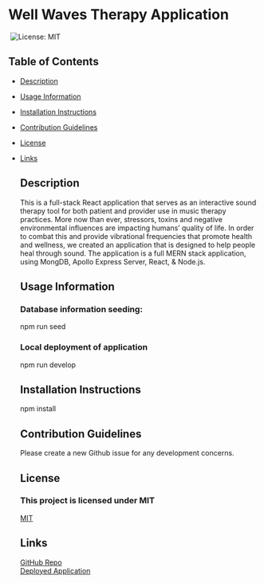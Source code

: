 
# Well Waves Therapy Application
​
  ![License: MIT](https://img.shields.io/badge/License-MIT-yellow.svg)
​
  ## Table of Contents
- [Description](#description)
- [Usage Information](#usage-information)
- [Installation Instructions](#installation-instructions)
- [Contribution Guidelines](#contribution-guidelines)
- [License](#license)
- [Links](#links)
​
  ## Description
  This is a full-stack React application that serves as an interactive sound therapy tool for both patient and provider use in music therapy practices.  More now than ever, stressors, toxins and negative environmental influences are impacting humans’ quality of life. In order to combat this and provide vibrational frequencies that promote health and wellness, we created an application that is designed to help people heal through sound.  The application is a full MERN stack application, using MongDB, Apollo Express Server, React, & Node.js.  

  ## Usage Information
  ### Database information seeding: 
  npm run seed
  ### Local deployment of application 
  npm run develop 

  ## Installation Instructions
  npm install

  ## Contribution Guidelines
  Please create a new Github issue for any development concerns.

  ## License

  ### This project is licensed under MIT
  [MIT](https://opensource.org/licenses/MIT)
​
  
  ## Links
  [GitHub Repo](https://github.com/shannonjburris/well-waves)\
  [Deployed Application](https://desolate-garden-53776.herokuapp.com/)
